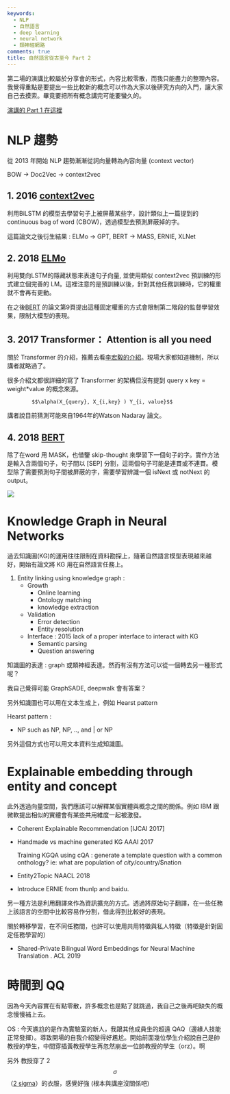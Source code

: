 ```yaml
---
keywords:
  - NLP
  - 自然語言
  - deep learning
  - neural network
  - 類神經網路
comments: true
title: 自然語言從古至今 Part 2
---
```


第二場的演講比較屬於分享會的形式，內容比較零散，而我只能盡力的整理內容。我覺得重點是要提出一些比較新的概念可以作為大家以後研究方向的入門，讓大家自己去摸索。畢竟要把所有概念講完可能要蠻久的。

 [演講的 Part 1 在這裡](https://theblackcat102.github.io/Introduction-to-NLP/)


# NLP 趨勢

從 2013 年開始 NLP 趨勢漸漸從詞向量轉為內容向量 (context vector)

BOW → Doc2Vec → context2vec

## 1. 2016 [context2vec](https://pdfs.semanticscholar.org/0a73/a15bf53da196363058196961cd21bc262e8f.pdf)

利用BiLSTM 的模型去學習句子上被屏蔽某些字，設計類似上一篇提到的continuous bag of word (CBOW)，透過模型去預測屏蔽掉的字。

這篇論文之後衍生結果 : ELMo → GPT, BERT → MASS, ERNIE, XLNet

## 2. 2018 [ELMo](https://arxiv.org/pdf/1802.05365.pdf) 

利用雙向LSTM的隱藏狀態來表達句子向量, 並使用類似 context2vec 預訓練的形式建立個完善的 LM。這裡注意的是預訓練以後，針對其他任務訓練時，它的權重就不會再有更動。

在之後[BERT](https://arxiv.org/abs/1810.04805) 的論文第9頁提出這種固定權重的方式會限制第二階段的監督學習效果，限制大模型的表現。


## 3. 2017 Transformer： Attention is all you need 

關於 Transformer 的介紹，推薦去看[李宏毅的介紹](https://www.youtube.com/watch?v=ugWDIIOHtPA)。現場大家都知道機制，所以講者就略過了。

很多介紹文都很詳細的寫了 Transformer 的架構但沒有提到 query x key = weight*value 的概念來源。

            $$\alpha(X_{query}, X_{i,key} ) Y_{i, value}$$


講者說目前猜測可能來自1964年的Watson Nadaray 論文。

## 4. 2018 [BERT](https://arxiv.org/abs/1810.04805)

除了在word 用 MASK，也借鑒 skip-thought 來學習下一個句子的字。實作方法是輸入含兩個句子，句子間以 [SEP] 分割，這兩個句子可能是連貫或不連貫。模型除了需要預測句子間被屏蔽的字，需要學習辨識一個  isNext 或 notNext 的output。

![](https://cdn-images-1.medium.com/max/1600/0*m_kXt3uqZH9e7H4w.png)


# Knowledge Graph in Neural Networks

過去知識圖(KG)的運用往往限制在資料勘探上，隨著自然語言模型表現越來越好，開始有論文將 KG 用在自然語言任務上。

1. Entity linking using knowledge graph : 
    - Growth
        - Online learning
        - Ontology matching
        - knowledge extraction
    - Validation
        - Error detection
        - Entity resolution
    - Interface : 2015 lack of a proper interface to interact with KG
        - Semantic parsing
        - Question answering

知識圖的表達 : graph 或類神經表達。然而有沒有方法可以從一個轉去另一種形式呢？

我自己覺得可能 GraphSADE, deepwalk 會有答案？

另外知識圖也可以用在文本生成上，例如 Hearst pattern

Hearst pattern : 

- NP such as NP, NP, .., and | or NP

另外這個方式也可以用文本資料生成知識圖。


# Explainable embedding through entity and concept

此外透過向量空間，我們應該可以解釋某個實體與概念之間的關係。例如 IBM 跟 微軟提出相似的實體會有某些共用維度一起被激發。

* Coherent Explainable Recommendation [IJCAI 2017]

* Handmade vs machine generated KG AAAI 2017

    Training KGQA using cQA : generate a template question with a common onthology?
    ie: what are population of $city/$country/$nation

* Entity2Topic NAACL 2018

* Introduce ERNIE from thunlp and baidu.

另一種方法是利用翻譯來作為資訊擴充的方式。透過將原始句子翻譯，在一些任務上該語言的空間中比較容易作分割，借此得到比較好的表現。

關於轉移學習，在不同任務間，也許可以使用共用特徵與私人特徵（特徵是針對固定任務學習的）

* Shared-Private Bilingual Word Embeddings for Neural Machine Translation
. ACL 2019


# 時間到 QQ

因為今天內容實在有點零散，許多概念也是點了就跳過，我自己之後再吧缺失的概念慢慢補上去。

OS : 今天尷尬的是作為實驗室的新人，我跟其他成員坐的超遠 QAQ（邊緣人技能正常發揮）。導致開場的自我介紹變得好尷尬。開始前面幾位學生介紹說自己是帥教授的學生，中間穿插黃教授學生再忽然崩出一位帥教授的學生（orz）。啊

另外 教授穿了 2$$\sigma$$ （[2 sigma](https://www.twosigma.com/)）的衣服，感覺好強 (根本與講座沒關係吧)


